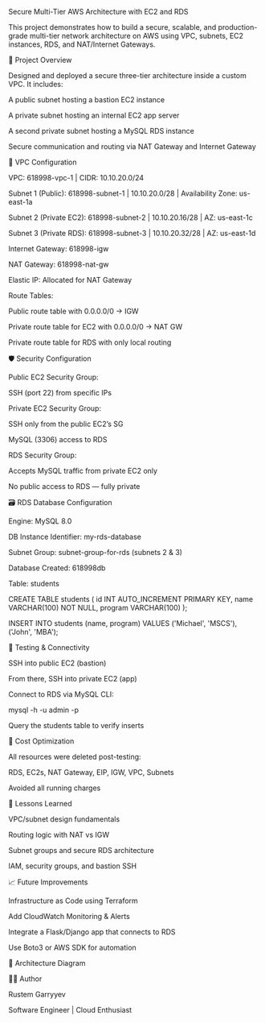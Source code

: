 Secure Multi-Tier AWS Architecture with EC2 and RDS

This project demonstrates how to build a secure, scalable, and production-grade multi-tier network architecture on AWS using VPC, subnets, EC2 instances, RDS, and NAT/Internet Gateways.

📌 Project Overview

Designed and deployed a secure three-tier architecture inside a custom VPC. It includes:

A public subnet hosting a bastion EC2 instance

A private subnet hosting an internal EC2 app server

A second private subnet hosting a MySQL RDS instance

Secure communication and routing via NAT Gateway and Internet Gateway

🧱 VPC Configuration

VPC: 618998-vpc-1 | CIDR: 10.10.20.0/24

Subnet 1 (Public): 618998-subnet-1 | 10.10.20.0/28 | Availability Zone: us-east-1a

Subnet 2 (Private EC2): 618998-subnet-2 | 10.10.20.16/28 | AZ: us-east-1c

Subnet 3 (Private RDS): 618998-subnet-3 | 10.10.20.32/28 | AZ: us-east-1d

Internet Gateway: 618998-igw

NAT Gateway: 618998-nat-gw

Elastic IP: Allocated for NAT Gateway

Route Tables:

Public route table with 0.0.0.0/0 → IGW

Private route table for EC2 with 0.0.0.0/0 → NAT GW

Private route table for RDS with only local routing

🛡️ Security Configuration

Public EC2 Security Group:

SSH (port 22) from specific IPs

Private EC2 Security Group:

SSH only from the public EC2’s SG

MySQL (3306) access to RDS

RDS Security Group:

Accepts MySQL traffic from private EC2 only

No public access to RDS — fully private

🗃️ RDS Database Configuration

Engine: MySQL 8.0

DB Instance Identifier: my-rds-database

Subnet Group: subnet-group-for-rds (subnets 2 & 3)

Database Created: 618998db

Table: students

CREATE TABLE students (
  id INT AUTO_INCREMENT PRIMARY KEY,
  name VARCHAR(100) NOT NULL,
  program VARCHAR(100)
);

INSERT INTO students (name, program) VALUES
('Michael', 'MSCS'),
('John', 'MBA');

🧪 Testing & Connectivity

SSH into public EC2 (bastion)

From there, SSH into private EC2 (app)

Connect to RDS via MySQL CLI:

mysql -h <rds-endpoint> -u admin -p

Query the students table to verify inserts

🧼 Cost Optimization

All resources were deleted post-testing:

RDS, EC2s, NAT Gateway, EIP, IGW, VPC, Subnets

Avoided all running charges

🧠 Lessons Learned

VPC/subnet design fundamentals

Routing logic with NAT vs IGW

Subnet groups and secure RDS architecture

IAM, security groups, and bastion SSH

📈 Future Improvements

Infrastructure as Code using Terraform

Add CloudWatch Monitoring & Alerts

Integrate a Flask/Django app that connects to RDS

Use Boto3 or AWS SDK for automation

📸 Architecture Diagram



👨‍💻 Author

Rustem Garryyev

Software Engineer | Cloud Enthusiast